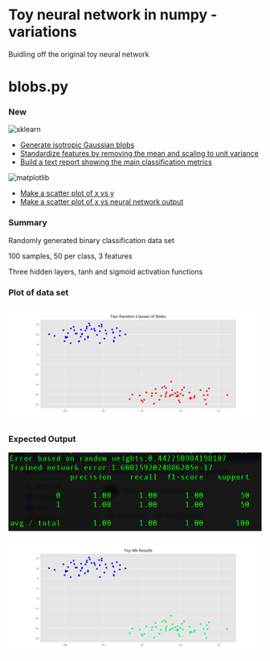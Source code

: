 # Toy neural network in numpy - variations

Buidling off the original toy neural network

# blobs.py

### New

![sklearn](http://scikit-learn.org/stable/_static/scikit-learn-logo-small.png)

- [Generate isotropic Gaussian blobs]
- [Standardize features by removing the mean and scaling to unit variance]
- [Build a text report showing the main classification metrics]

![matplotlib](https://matplotlib.org/_static/logo2.png)

- [Make a scatter plot of x vs y]
- [Make a scatter plot of x vs neural network output]


[Generate isotropic Gaussian blobs]: http://scikit-learn.org/stable/modules/generated/sklearn.datasets.make_blobs.html

[Standardize features by removing the mean and scaling to unit variance]: http://scikit-learn.org/stable/modules/generated/sklearn.preprocessing.StandardScaler.html

[Build a text report showing the main classification metrics]: http://scikit-learn.org/stable/modules/generated/sklearn.metrics.classification_report.html

[Make a scatter plot of x vs y]: https://matplotlib.org/api/_as_gen/matplotlib.pyplot.scatter.html#matplotlib.pyplot.scatter

[Make a scatter plot of x vs neural network output]: https://matplotlib.org/api/_as_gen/matplotlib.pyplot.scatter.html#matplotlib.pyplot.scatter

### Summary

Randomly generated binary classification data set

100 samples, 50 per class, 3 features

Three hidden layers, tanh and sigmoid activation functions

### Plot of data set

![Figure_1](Figure_1.png) 

### Expected Output

![output_blobs](output_blobs.png)

![Figure_2](Figure_2.png)

